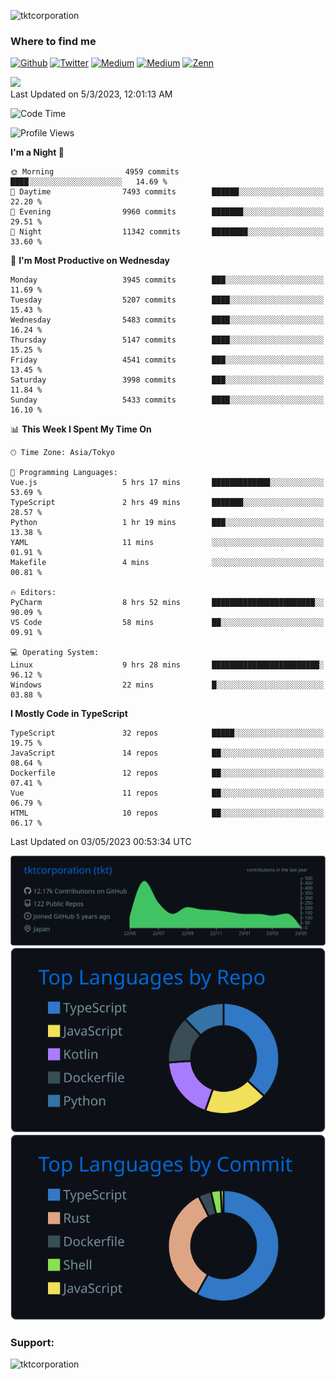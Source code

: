 <p align="left"> <img src="https://komarev.com/ghpvc/?username=tktcorporation&label=Profile%20views&color=0e75b6&style=flat" alt="tktcorporation" /> </p>

<h3>Where to find me</h3>
<p>
<a href="https://github.com/tktcorporation" target="_blank"><img alt="Github" src="https://img.shields.io/badge/GitHub-%2312100E.svg?&style=for-the-badge&logo=Github&logoColor=white" /></a>
<a href="https://twitter.com/tktcorporation" target="_blank"><img alt="Twitter" src="https://img.shields.io/badge/twitter-%231DA1F2.svg?&style=for-the-badge&logo=twitter&logoColor=white" /></a>
<a href="https://www.linkedin.com/in/tktcorporation" target="_blank"><img alt="Medium" src="https://img.shields.io/badge/linkdin-0a66c2.svg?&style=for-the-badge&logo=linkedin&logoColor=white" /></a>
<a href="https://qiita.com/tktcorporation" target="_blank"><img alt="Medium" src="https://img.shields.io/badge/qiita-55C500.svg?&style=for-the-badge&logo=qiita&logoColor=white" /></a>
<a href="https://zenn.dev/tktcorporation" target="_blank"><img alt="Zenn" src="https://img.shields.io/badge/Zenn-3EA8FF.svg?&style=for-the-badge&logo=Zenn&logoColor=white" /></a>
</p>

<!--START_SECTION:lapras-card-->
<a href="https://lapras.com/public/tktcorporation" target="_blank" rel="noopener noreferrer"><img src="https://lapras-card-generator.vercel.app/api/svg?e=3.89&b=3.48&i=3.58&b1=%23232323&b2=%236d6d6d&i1=%23212121&i2=%23818181&l=en" width="300" ></a>  
Last Updated on 5/3/2023, 12:01:13 AM
<!--END_SECTION:lapras-card-->
  
<!--START_SECTION:waka-->
![Code Time](http://img.shields.io/badge/Code%20Time-945%20hrs%2021%20mins-blue)

![Profile Views](http://img.shields.io/badge/Profile%20Views-4-blue)

**I'm a Night 🦉** 

```text
🌞 Morning                4959 commits        ████░░░░░░░░░░░░░░░░░░░░░   14.69 % 
🌆 Daytime                7493 commits        ██████░░░░░░░░░░░░░░░░░░░   22.20 % 
🌃 Evening                9960 commits        ███████░░░░░░░░░░░░░░░░░░   29.51 % 
🌙 Night                  11342 commits       ████████░░░░░░░░░░░░░░░░░   33.60 % 
```
📅 **I'm Most Productive on Wednesday** 

```text
Monday                   3945 commits        ███░░░░░░░░░░░░░░░░░░░░░░   11.69 % 
Tuesday                  5207 commits        ████░░░░░░░░░░░░░░░░░░░░░   15.43 % 
Wednesday                5483 commits        ████░░░░░░░░░░░░░░░░░░░░░   16.24 % 
Thursday                 5147 commits        ████░░░░░░░░░░░░░░░░░░░░░   15.25 % 
Friday                   4541 commits        ███░░░░░░░░░░░░░░░░░░░░░░   13.45 % 
Saturday                 3998 commits        ███░░░░░░░░░░░░░░░░░░░░░░   11.84 % 
Sunday                   5433 commits        ████░░░░░░░░░░░░░░░░░░░░░   16.10 % 
```


📊 **This Week I Spent My Time On** 

```text
🕑︎ Time Zone: Asia/Tokyo

💬 Programming Languages: 
Vue.js                   5 hrs 17 mins       █████████████░░░░░░░░░░░░   53.69 % 
TypeScript               2 hrs 49 mins       ███████░░░░░░░░░░░░░░░░░░   28.57 % 
Python                   1 hr 19 mins        ███░░░░░░░░░░░░░░░░░░░░░░   13.38 % 
YAML                     11 mins             ░░░░░░░░░░░░░░░░░░░░░░░░░   01.91 % 
Makefile                 4 mins              ░░░░░░░░░░░░░░░░░░░░░░░░░   00.81 % 

🔥 Editors: 
PyCharm                  8 hrs 52 mins       ███████████████████████░░   90.09 % 
VS Code                  58 mins             ██░░░░░░░░░░░░░░░░░░░░░░░   09.91 % 

💻 Operating System: 
Linux                    9 hrs 28 mins       ████████████████████████░   96.12 % 
Windows                  22 mins             █░░░░░░░░░░░░░░░░░░░░░░░░   03.88 % 
```

**I Mostly Code in TypeScript** 

```text
TypeScript               32 repos            █████░░░░░░░░░░░░░░░░░░░░   19.75 % 
JavaScript               14 repos            ██░░░░░░░░░░░░░░░░░░░░░░░   08.64 % 
Dockerfile               12 repos            ██░░░░░░░░░░░░░░░░░░░░░░░   07.41 % 
Vue                      11 repos            ██░░░░░░░░░░░░░░░░░░░░░░░   06.79 % 
HTML                     10 repos            ██░░░░░░░░░░░░░░░░░░░░░░░   06.17 % 
```




 Last Updated on 03/05/2023 00:53:34 UTC
<!--END_SECTION:waka-->

[![](https://raw.githubusercontent.com/tktcorporation/tktcorporation/master/profile-summary-card-output/github_dark/0-profile-details.svg)](https://github.com/vn7n24fzkq/github-profile-summary-cards)
[![](https://raw.githubusercontent.com/tktcorporation/tktcorporation/master/profile-summary-card-output/github_dark/1-repos-per-language.svg)](https://github.com/vn7n24fzkq/github-profile-summary-cards) [![](https://raw.githubusercontent.com/tktcorporation/tktcorporation/master/profile-summary-card-output/github_dark/2-most-commit-language.svg)](https://github.com/vn7n24fzkq/github-profile-summary-cards)

<h3 align="left">Support:</h3>
<p><a href="https://www.buymeacoffee.com/tktcorporation"> <img align="left" src="https://cdn.buymeacoffee.com/buttons/v2/default-yellow.png" height="50" width="210" alt="tktcorporation" /></a></p><br><br>
